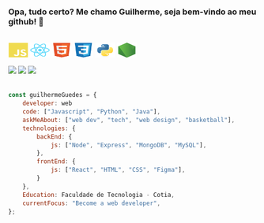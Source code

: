 ### Opa, tudo certo? Me chamo Guilherme, seja bem-vindo ao meu github! 👋

<!--
**guedesguilherme/guedesguilherme** is a ✨ _special_ ✨ repository because its `README.md` (this file) appears on your GitHub profile.
## Oiii eu sou a Rafaella Ballerini, criadora de conteúdo de programação e tecnologia!

Here are some ideas to get you started:

- 🔭 I’m currently working on ...
- 🌱 I’m currently learning ...
- 👯 I’m looking to collaborate on ...
- 🤔 I’m looking for help with ...
- 💬 Ask me about ...
- 📫 How to reach me: ...
- 😄 Pronouns: ...
- ⚡ Fun fact: ...
-->

<div style="display: inline_block"><br>
  <img align="center" alt="Guilherme-Js" height="30" width="40" src="https://raw.githubusercontent.com/devicons/devicon/master/icons/javascript/javascript-plain.svg">
  <img align="center" alt="Guilherme-React" height="30" width="40" src="https://raw.githubusercontent.com/devicons/devicon/master/icons/react/react-original.svg">
  <img align="center" alt="Guilherme-HTML" height="30" width="40" src="https://raw.githubusercontent.com/devicons/devicon/master/icons/html5/html5-original.svg">
  <img align="center" alt="Guilherme-CSS" height="30" width="40" src="https://raw.githubusercontent.com/devicons/devicon/master/icons/css3/css3-original.svg">
  <img align="center" alt="Guilherme-Python" height="30" width="40" src="https://raw.githubusercontent.com/devicons/devicon/master/icons/python/python-original.svg">
  <img align="center" alt="Guilherme-Csharp" height="30" width="40" src="https://raw.githubusercontent.com/devicons/devicon/master/icons/nodejs/nodejs-original.svg">
</div>
<br/>
<div> 
  <a href="https://www.linkedin.com/in/guilherme-ryam-guedes/" target="_blank"><img src="https://img.shields.io/badge/-LinkedIn-%230077B5?style=for-the-badge&logo=linkedin&logoColor=white" target="_blank"></a> 
  <a href = "mailto:gryan.guedes@gmail.com"><img src="https://img.shields.io/badge/-Gmail-%23333?style=for-the-badge&logo=gmail&logoColor=white" target="_blank"></a>
  <a href="https://www.youtube.com/channel/UCjEFByMaP_4gS1tl1Xlu8WA" target="_blank"><img src="https://img.shields.io/badge/YouTube-FF0000?style=for-the-badge&logo=youtube&logoColor=white" target="_blank"></a>
</div>
<br/>



```javascript
const guilhermeGuedes = {
    developer: web
    code: ["Javascript", "Python", "Java"],
    askMeAbout: ["web dev", "tech", "web design", "basketball"],
    technologies: {
        backEnd: {
            js: ["Node", "Express", "MongoDB", "MySQL"],
        },
        frontEnd: {
            js: ["React", "HTML", "CSS", "Figma"],
        }
    },
    Education: Faculdade de Tecnologia - Cotia,
    currentFocus: "Become a web developer",
};
```
